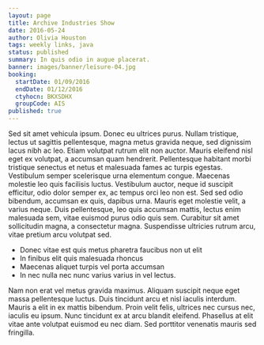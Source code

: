 ```yaml
---
layout: page
title: Archive Industries Show
date: 2016-05-24
author: Olivia Houston
tags: weekly links, java
status: published
summary: In quis odio in augue placerat.
banner: images/banner/leisure-04.jpg
booking:
  startDate: 01/09/2016
  endDate: 01/12/2016
  ctyhocn: BKXSDHX
  groupCode: AIS
published: true
---
```

Sed sit amet vehicula ipsum. Donec eu ultrices purus. Nullam tristique, lectus ut sagittis pellentesque, magna metus gravida neque, sed dignissim lacus nibh ac leo. Etiam volutpat rutrum elit non auctor. Mauris eleifend nisl eget ex volutpat, a accumsan quam hendrerit. Pellentesque habitant morbi tristique senectus et netus et malesuada fames ac turpis egestas. Vestibulum semper scelerisque urna elementum congue. Maecenas molestie leo quis facilisis luctus. Vestibulum auctor, neque id suscipit efficitur, odio dolor semper ex, ac tempus orci leo non est. Sed sed odio bibendum, accumsan ex quis, dapibus urna. Mauris eget molestie velit, a varius neque. Duis pellentesque, leo quis accumsan mattis, lectus enim malesuada sem, vitae euismod purus odio quis sem. Curabitur sit amet sollicitudin magna, a consectetur magna. Suspendisse ultricies rutrum arcu, vitae pretium arcu volutpat sed.

* Donec vitae est quis metus pharetra faucibus non ut elit
* In finibus elit quis malesuada rhoncus
* Maecenas aliquet turpis vel porta accumsan
* In nec nulla nec nunc varius varius in vel lectus.

Nam non erat vel metus gravida maximus. Aliquam suscipit neque eget massa pellentesque luctus. Duis tincidunt arcu et nisl iaculis interdum. Mauris a elit in ex mattis bibendum. Proin velit felis, ultrices nec cursus nec, iaculis eu ipsum. Nunc tincidunt ex at arcu blandit eleifend. Phasellus at elit vitae ante volutpat euismod eu nec diam. Sed porttitor venenatis mauris sed fringilla.
